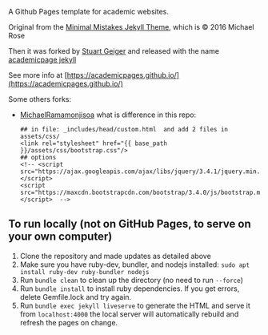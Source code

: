 

A Github Pages template for academic websites. 

Original from the [Minimal Mistakes Jekyll Theme](https://mmistakes.github.io/minimal-mistakes/), which is © 2016 Michael Rose

Then it was forked by [Stuart Geiger](https://github.com/staeiou) and released with the name [academicpage jekyll](https://github.com/academicpages/academicpages.github.io)

See more info at [https://academicpages.github.io/](https://academicpages.github.io/)


Some others forks:
- [MichaelRamamonjisoa](https://github.com/MichaelRamamonjisoa/michaelramamonjisoa.github.io)
    what is difference in this repo:
    ```
    ## in file: _includes/head/custom.html  and add 2 files in assets/css/
    <link rel="stylesheet" href="{{ base_path }}/assets/css/bootstrap.css"/>  
    ## options
    <!-- <script src="https://ajax.googleapis.com/ajax/libs/jquery/3.4.1/jquery.min.js"></script>
    <script src="https://maxcdn.bootstrapcdn.com/bootstrap/3.4.0/js/bootstrap.min.js"></script>  -->
    ```



## To run locally (not on GitHub Pages, to serve on your own computer)

1. Clone the repository and made updates as detailed above
1. Make sure you have ruby-dev, bundler, and nodejs installed: `sudo apt install ruby-dev ruby-bundler nodejs`
1. Run `bundle clean` to clean up the directory (no need to run `--force`)
1. Run `bundle install` to install ruby dependencies. If you get errors, delete Gemfile.lock and try again.
1. Run `bundle exec jekyll liveserve` to generate the HTML and serve it from `localhost:4000` the local server will automatically rebuild and refresh the pages on change.
